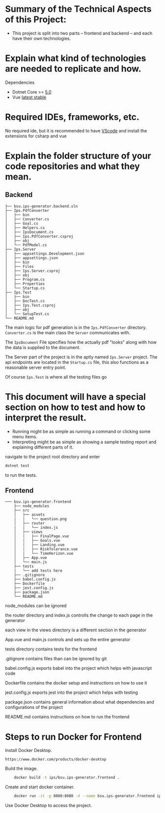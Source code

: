 # Summary of the Technical Aspects of this Project:
- This project is split into two parts – frontend and backend – and each have their own technologies.

# Explain what kind of technologies are needed to replicate and how.
Dependencies
- Dotnet Core >= [5.0](https://dotnet.microsoft.com/download)
- Vue [latest stable](https://vuejs.org/v2/guide/installation.html)

# Required IDEs, frameworks, etc.
No required ide, but it is recommended to have [VScode](https://code.visualstudio.com/) and install the extensions for csharp and vue

# Explain the folder structure of your code repositories and what they mean.

## Backend
```
├── bsu.ips-generator.backend.sln
├── Ips.PdfConverter
│   ├── bin
│   ├── Converter.cs
│   ├── Goal.cs
│   ├── Helpers.cs
│   ├── IpsDocument.cs
│   ├── Ips.PdfConverter.csproj
│   ├── obj
│   └── PdfModel.cs
├── Ips.Server
│   ├── appsettings.Development.json
│   ├── appsettings.json
│   ├── bin
│   ├── Files
│   ├── Ips.Server.csproj
│   ├── obj
│   ├── Program.cs
│   ├── Properties
│   └── Startup.cs
├── Ips.Test
│   ├── bin
│   ├── DocTest.cs
│   ├── Ips.Test.csproj
│   ├── obj
│   └── SetupTest.cs
└── README.md
```

The main logic for pdf generation is in the `Ips.PdfConverter` directory.
`Converter.cs` is the main class the `Server` communicates with.

The `IpsDocument` File specifies how the actually pdf "looks" along with
how the data is supplied to the document.

The Server part of the project is in the aptly named `Ips.Server` project.
The api endpoints are located in the `Startup.cs` file, this also functions as a reasonable server entry point.

Of course `Ips.Test` is where all the testing files go 


# This document will have a special section on how to test and how to interpret the result.
  - Running might be as simple as running a command or clicking some menu items.
  - Interpreting might be as simple as showing a sample testing report and explaining different parts of it.

navigate to the project root directory and enter
```bash
dotnet test
```
to run the tests.

## Frontend
```
─── bsu.ips-generator.frontend
    ├── node_modules
    ├── src
    │   ├── assets
    |   |   └── question.png
    │   ├── router
    |   |   └── index.js
    │   ├── views
    │   |   ├── FinalPage.vue
    │   |   ├── Goals.vue
    │   |   ├── Landing.vue
    │   |   ├── RiskTolerance.vue
    │   |   └── TimeHorizon.vue
    │   ├── App.vue
    │   └── main.js
    ├── tests
    |   └── add tests here
    ├── .gitignore
    ├── babel.config.js
    ├── Dockerfile
    ├── jest.config.js
    ├── package.json
    └── README.md
```
node_modules can be ignored

the router directory and index.js controlls the change to each page in the generator

each view in the views directory is a different section in the generator

App.vue and main.js controls and sets up the entire generator

tests directory contains tests for the frontend

.gitignore contains files than can be ignored by git

babel.config.js exports babel into the project which helps with javascript code

Dockerfile contains the docker setup and instructions on how to use it

jest.config.js exports jest into the project which helps with testing

package.json contains general information about what dependencies and configurations of the project

README.md contains instructions on how to run the frontend

#  Steps to run Docker for Frontend

Install Docker Desktop.
```
https://www.docker.com/products/docker-desktop
```

Build the image.
```bash
    docker build -t ips/bsu.ips-generator.frontend .
```

Create and start docker container.
```bash
    docker run -it -p 8080:8080 -d --name bsu.ips-generator.frontend ips/bsu.ips-generator.frontend
```

Use Docker Desktop to access the project.
